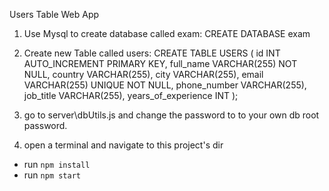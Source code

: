 Users Table Web App

1. Use Mysql to create database called exam:
   CREATE DATABASE exam

2. Create new Table called users:
   CREATE TABLE USERS (
   id INT AUTO_INCREMENT PRIMARY KEY,
   full_name VARCHAR(255) NOT NULL,
   country VARCHAR(255),
   city VARCHAR(255),
   email VARCHAR(255) UNIQUE NOT NULL,
   phone_number VARCHAR(255),
   job_title VARCHAR(255),
   years_of_experience INT
   );

3. go to server\dbUtils.js and change the password to to your own db root password.

4. open a terminal and navigate to this project's dir

- run `npm install`
- run `npm start`
